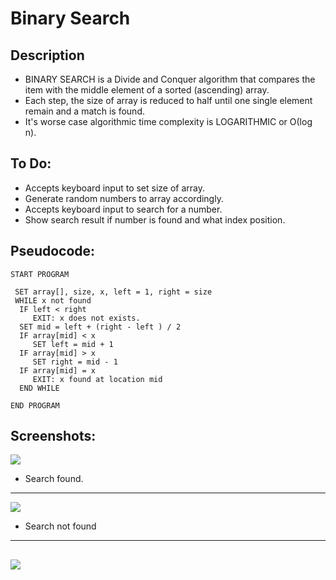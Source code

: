 Binary Search
=======================

## Description

- BINARY SEARCH is a Divide and Conquer algorithm that compares the item with the middle element of a sorted (ascending) array. 
- Each step, the size of array is reduced to half until one single element remain and a match is found.
- It's worse case algorithmic time complexity is LOGARITHMIC or Ο(log n).

## To Do:

- Accepts keyboard input to set size of array.
- Generate random numbers to array accordingly.
- Accepts keyboard input to search for a number.
- Show search result if number is found and what index position.

## Pseudocode:

    START PROGRAM
    
     SET array[], size, x, left = 1, right = size
     WHILE x not found    
      IF left < right 
         EXIT: x does not exists.   
      SET mid = left + (right - left ) / 2
      IF array[mid] < x
         SET left = mid + 1
      IF array[mid] > x
         SET right = mid - 1 
      IF array[mid] = x 
         EXIT: x found at location mid
      END WHILE
    
    END PROGRAM 
    
## Screenshots:
![](https://github.com/lvcc-dsa/Students/blob/master/BSIS/Bernardino-Eldrin/binary-search/img/1.PNG)
- Search found.
----------
![](https://github.com/lvcc-dsa/Students/blob/master/BSIS/Bernardino-Eldrin/binary-search/img/2.PNG)
- Search not found
----------
![](https://github.com/lvcc-dsa/Students/blob/master/BSIS/Bernardino-Eldrin/binary-search/img/3.PNG)
----------

